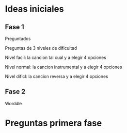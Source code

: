 # Ideas iniciales
## Fase 1
Preguntados

Preguntas de 3 niveles de dificultad 


Nivel facil: la cancion tal cual y a elegir 4 opciones

Nivel normal: la cancion instrumental y a elegir 4 opciones

Nivel dificl: la cancion reversa y a elegir 4 opciones

## Fase 2
Worddle

# Preguntas primera fase

